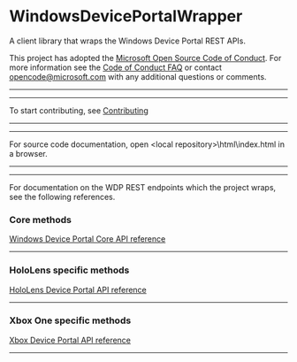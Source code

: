 # WindowsDevicePortalWrapper
A client library that wraps the Windows Device Portal REST APIs.

This project has adopted the [Microsoft Open Source Code of Conduct](https://opensource.microsoft.com/codeofconduct/). For more information see the [Code of Conduct FAQ](https://opensource.microsoft.com/codeofconduct/faq/) or contact [opencode@microsoft.com](mailto:opencode@microsoft.com) with any additional questions or comments.

---
---

To start contributing, see [Contributing](https://github.com/Microsoft/WindowsDevicePortalWrapper/blob/master/CONTRIBUTING.md)

---
---

For source code documentation, open \<local repository\>\\html\\index.html in a browser.

---
---

For documentation on the WDP REST endpoints which the project wraps, see the following references.

### Core methods

[Windows Device Portal Core API reference](https://msdn.microsoft.com/en-us/windows/uwp/debug-test-perf/device-portal-api-core)

---

### HoloLens specific methods

[HoloLens Device Portal API reference](https://developer.microsoft.com/en-us/windows/holographic/device_portal_api_reference)

---

### Xbox One specific methods

[Xbox Device Portal API reference](https://msdn.microsoft.com/en-us/windows/uwp/xbox-apps/reference)

---
